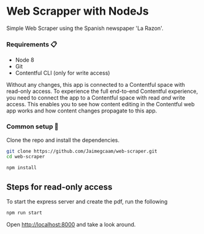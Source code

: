 # Web Scrapper with NodeJs

Simple Web Scraper using the Spanish newspaper 'La Razon'.

### Requirements 📋

- Node 8
- Git
- Contentful CLI (only for write access)

Without any changes, this app is connected to a Contentful space with read-only access. To experience the full end-to-end Contentful experience, you need to connect the app to a Contentful space with read _and_ write access. This enables you to see how content editing in the Contentful web app works and how content changes propagate to this app.

### Common setup 🔧

Clone the repo and install the dependencies.

```bash
git clone https://github.com/Jaimegcaam/web-scraper.git
cd web-scraper
```

```bash
npm install
```

## Steps for read-only access

To start the express server and create the pdf, run the following

```bash
npm run start
```

Open [http://localhost:8000](http://localhost:8000) and take a look around.
